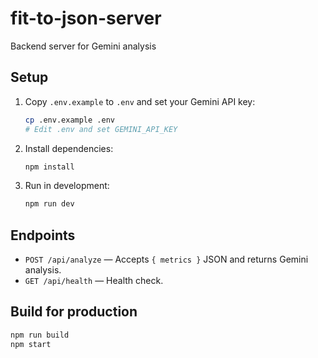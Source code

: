 # fit-to-json-server

Backend server for Gemini analysis

## Setup

1. Copy `.env.example` to `.env` and set your Gemini API key:
   ```sh
   cp .env.example .env
   # Edit .env and set GEMINI_API_KEY
   ```
2. Install dependencies:
   ```sh
   npm install
   ```
3. Run in development:
   ```sh
   npm run dev
   ```

## Endpoints

- `POST /api/analyze` — Accepts `{ metrics }` JSON and returns Gemini analysis.
- `GET /api/health` — Health check.

## Build for production

```sh
npm run build
npm start
```
